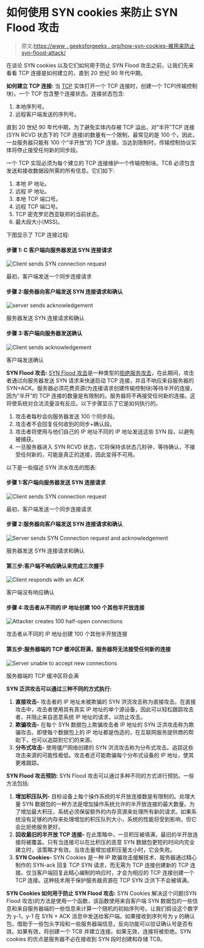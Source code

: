 # 如何使用 SYN cookies 来防止 SYN Flood 攻击

> 原文:[https://www . geeksforgeeks . org/how-syn-cookies-被用来防止 syn-flood-attack/](https://www.geeksforgeeks.org/how-syn-cookies-are-used-to-preventing-syn-flood-attack/)

在谈论 SYN cookies 以及它们如何用于防止 SYN Flood 攻击之前，让我们先来看看 TCP 连接是如何建立的，直到 20 世纪 90 年代中期。

**如何建立 TCP 连接:**
当 [TCP](https://www.geeksforgeeks.org/tcp-3-way-handshake-process/) 实体打开一个 TCP 连接时，创建一个 TCP(传输控制块)，一个 TCP 包含整个连接状态。连接状态包含:

1.  本地序列号。
2.  远程客户端发送的序列号。

直到 20 世纪 90 年代中期，为了避免实体内存被 TCP 溢出，对“半开”TCP 连接(SYN RCVD 状态下的 TCP 连接)的数量有一个限制，最常见的是 100 个。因此，一台服务器只能有 100 个“半开放”的 TCP 连接。当达到限制时，传输控制协议实体将停止接受任何新的同步段。

一个 TCP 实现必须为每个建立的 TCP 连接维护一个传输控制块。TCB 必须包含发送和接收数据段所需的所有信息。它们如下:

1.  本地 IP 地址。
2.  远程 IP 地址。
3.  本地 TCP 端口号。
4.  远程 TCP 端口号。
5.  TCP 密克罗尼西亚联邦的当前状态。
6.  最大段大小(MSS)。

下图显示了 TCP 连接过程:

#### 步骤 **1: C** 客户端向服务器发送 SYN 连接请求

![Client sends SYN connection request](img/e94126ef0ef97b2c70eed7b5a28bade0.png)

最初，客户端发送一个同步连接请求

#### 步骤 2:服务器向客户端发送 SYN 连接请求和确认

![server sends acknowledgement](img/009db28ac4595ac444601a354bc68ab1.png)

服务器发送 SYN 连接请求和确认

#### 步骤 3:客户端向服务器发送确认

![Client sends acknowledgement](img/59b077efaa1098914affe0c394d1500f.png)

客户端发送确认

**SYN Flood 攻击:**
[SYN Flood 攻击](https://www.geeksforgeeks.org/denial-of-service-ddos-attack/)是一种类型的[拒绝服务攻击](https://www.geeksforgeeks.org/denial-of-service-ddos-attack/)，在此期间，攻击者通过向服务器发送 SYN 请求来快速启动 TCP 连接，并且不响应来自服务器的 SYN+ACK。服务器必须花费资源(为连接请求创建传输控制块)等待半开的连接，因为“半开”的 TCP 连接的数量是有限制的。服务器将不再接受任何新的连接。这将使系统对合法流量没有反应。以下步骤显示了它是如何执行的。

1.  攻击者每秒会向服务器发送 100 个同步段。
2.  攻击者不会回复任何收到的同步+确认段。
3.  攻击者将使用与他们自己的 IP 地址不同的 IP 地址发送这些 SYN 段，以避免被捕获。
4.  一旦服务器进入 SYN RCVD 状态，它将保持该状态几秒钟，等待确认，不接受任何新的，可能是真正的连接，因此变得不可用。

以下是一些描述 SYN 洪水攻击的图表:

#### 步骤 1:客户端向服务器发送 SYN 连接请求

![Client sends SYN connection request](img/e94126ef0ef97b2c70eed7b5a28bade0.png)

最初，客户端发送一个同步连接请求

#### 步骤 2:服务器向客户端发送 SYN 连接请求和确认

![Server sends SYN Connection request and acknowledgement](img/009db28ac4595ac444601a354bc68ab1.png)

服务器发送 SYN 连接请求和确认

#### 第三步:客户端不响应确认来完成三次握手

![Client responds with an ACK](img/f06500856858b9eb689536c568632f32.png)

客户端没有响应确认

#### 步骤 4:攻击者从不同的 IP 地址创建 100 个其他半开放连接

![Attacker creates 100 half-open connections](img/60c695c25b4ef97a37a7a59088b617eb.png)

攻击者从不同的 IP 地址创建 100 个其他半开放连接

#### 第五步:服务器端的 TCP 缓冲区将满，服务器将无法接受任何新的连接

![Server unable to accept new connections](img/52630d3e0cf2cfcb8912ae5e48a07bdf.png)

服务器端的 TCP 缓冲区将会满

**SYN 泛洪攻击可以通过三种不同的方式执行:**

1.  **直接攻击-**
    攻击者的 IP 地址未被欺骗的 SYN 洪流攻击称为直接攻击。在直接攻击中，攻击者使用具有真实 IP 地址的单个源设备，因此可以轻松跟踪攻击者，并阻止来自恶意系统 IP 地址的请求，以防止攻击。
2.  **欺骗攻击-**
    在每个 SYN 数据包上欺骗攻击者 IP 地址的 SYN 泛洪攻击称为欺骗攻击。即使每个数据包上的 IP 地址都是伪造的，在互联网服务提供商的帮助下，也可以追踪到它们的来源。
3.  **分布式攻击-**
    使用僵尸网络创建的 SYN 洪流攻击称为分布式攻击。追踪这些攻击来源的可能性极低。攻击者还可能欺骗每个分布式设备的 IP 地址，使其更难跟踪。

**SYN Flood 攻击预防:**
SYN Flood 攻击可以通过多种不同的方式进行预防。一些方法包括:

1.  **增加积压队列-**
    目标设备上每个操作系统的半开放连接数是有限制的。处理大量 SYN 数据包的一种方法是增加操作系统允许的半开放连接的最大数量。为了增加最大积压，系统必须保留额外的内存资源来处理所有新的请求。如果系统没有足够的内存来处理增加的积压队列大小，系统的性能将受到影响，但它会比拒绝服务更好。
2.  **回收最旧的半开放 TCP 连接-**
    在此策略中，一旦积压被填满，最旧的半开放连接将被覆盖。只有当连接可以在比积压的恶意 SYN 数据包更短的时间内完全建立时，该策略才有效。当攻击量增加或积压量太小时，它会失败。
3.  **SYN Cookies-**
    SYN Cookies 是一种 IP 欺骗攻击缓解技术，服务器通过精心制作的 SYN-ack 回复 TCP SYN 请求，而无需为 TCP 连接创建新的 TCP 连接。仅当客户端回复此精心编制的响应时，才会为相应的 TCP 连接创建一个 TCP 连接。这种技术用于保护服务器资源在 TCP SYN 泛洪下不会被填满。

**SYN Cookies 如何用于防止 SYN Flood 攻击:**
SYN Cookies 解决这个问题(SYN Flood 攻击)的方法是使用一个函数，该函数使用来自客户端 SYN 数据包的一些信息和来自服务器端的一些信息来计算一个随机的初始序列号。让我们假设这个数字为 y-1，y-1 在 SYN + ACK 消息中发送给客户端。如果接收到序列号为 y 的确认包，借助于一些包头字段和一些服务器端信息，反向功能可以验证确认号是否有效。如果有效，将创建一个 TCB 并建立连接。如果无效，连接将被拒绝。SYN cookies 的优点是服务器不必在接收到 SYN 段时创建和存储 TCB。